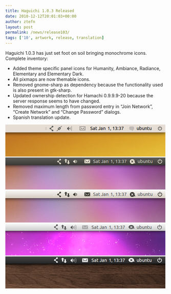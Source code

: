 ```yaml
---
title: Haguichi 1.0.3 Released
date: 2010-12-12T20:01:03+00:00
author: ztefn
layout: post
permalink: /news/release103/
tags: ['10', artwork, release, translation]
---
```

Haguichi 1.0.3 has just set foot on soil bringing monochrome icons. Complete inventory:

  * Added theme specific panel icons for Humanity, Ambiance, Radiance, Elementary and Elementary Dark.
  * All pixmaps are now themable icons.
  * Removed gnome-sharp as dependency because the functionality used is also present in gtk-sharp.
  * Updated ownership detection for Hamachi 0.9.9.9-20 because the server response seems to have changed.
  * Removed maximum length from password entry in &#8220;Join Network&#8221;, &#8220;Create Network&#8221; and &#8220;Change Password&#8221; dialogs.
  * Spanish translation update.

<img class="aligncenter" title="Humanity" src="/resources/103-panel-humanity.png" alt="" width="500" height="100" />
  
<img class="aligncenter" title="Ambiance" src="/resources/103-panel-ambiance.png" alt="" width="500" height="100" />
  
<img class="aligncenter" title="Radiance" src="/resources/103-panel-radiance.png" alt="" width="500" height="100" />
  
<img class="aligncenter" title="Elementary" src="/resources/103-panel-elementary.png" alt="" width="500" height="100" />
  
<img class="aligncenter" title="Elementary Dark" src="/resources/103-panel-elementary-dark.png" alt="" width="500" height="100" />
